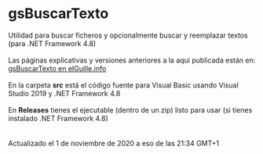 # gsBuscarTexto
Utilidad para buscar ficheros y opcionalmente buscar y reemplazar textos (para .NET Framework 4.8)<br>
<br>
Las páginas explicativas y versiones anteriores a la aquí publicada están en:<br>
<a href="http://www.elguille.info/NET/vs2008/utilidades/gsBuscarTexto.aspx">gsBuscarTexto en elGuille.info</a><br>
<br>
En la carpeta <b>src</b> está el código fuente para Visual Basic usando Visual Studio 2019 y .NET Framework 4.8<br>
<br>
En <b>Releases</b> tienes el ejecutable (dentro de un zip) listo para usar (si tienes instalado .NET Framework 4.8)<br>
<br>
<br>
Actualizado el 1 de noviembre de 2020 a eso de las 21:34 GMT+1
